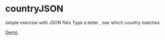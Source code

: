 # countryJSON
simple exercise with JSON files
Type a letter , see which country matches
<p>
<a href="https://finewitch.github.io/cityJSON/">Demo</a>
</p>
